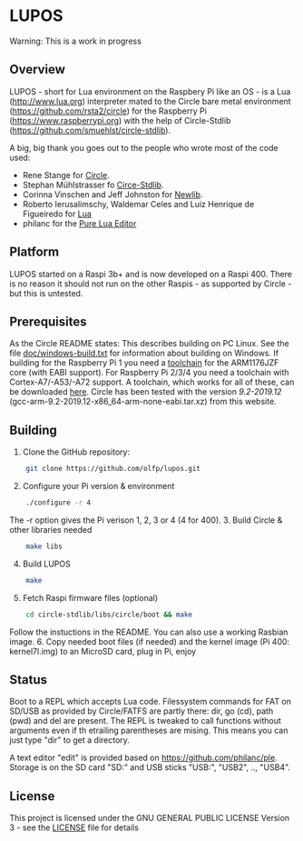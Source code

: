 # LUPOS

Warning: This is a work in progress

## Overview
LUPOS - short for Lua environment on the Raspbery Pi like an OS - is 
a Lua (http://www.lua.org) interpreter mated to the Circle 
bare metal environment (https://github.com/rsta2/circle) 
for the Raspberry Pi (https://www.raspberrypi.org) with the help of Circle-Stdlib (https://github.com/smuehlst/circle-stdlib).

A big, big thank you goes out to the people who wrote most of the code used:

* Rene Stange for [Circle](https://github.com/rsta2/circle).
* Stephan Mühlstrasser fo [Circe-Stdlib](https://github.com/smuehlst/circle-stdlib).
* Corinna Vinschen and Jeff Johnston for [Newlib](https://sourceware.org/newlib/).
* Roberto Ierusalimschy, Waldemar Celes and Luiz Henrique de Figueiredo for [Lua](http://www.lua.org)
* philanc for the [Pure Lua Editor](https://github.com/philanc/ple)

## Platform
LUPOS started on a Raspi 3b+ and is now developed on a Raspi 400. There is no reason it should not run on the other Raspis - as supported by Circle - but this is untested.

## Prerequisites
As the Circle README states:
This describes building on PC Linux. See the file [doc/windows-build.txt](doc/windows-build.txt) for information about building on Windows. If building for the Raspberry Pi 1 you need a [toolchain](http://elinux.org/Rpi_Software#ARM) for the ARM1176JZF core (with EABI support). For Raspberry Pi 2/3/4 you need a toolchain with Cortex-A7/-A53/-A72 support. A toolchain, which works for all of these, can be downloaded [here](https://developer.arm.com/tools-and-software/open-source-software/developer-tools/gnu-toolchain/gnu-a/downloads). Circle has been tested with the version *9.2-2019.12* (gcc-arm-9.2-2019.12-x86_64-arm-none-eabi.tar.xz) from this website.

## Building
 
1. Clone the GitHub repository:
```bash
	git clone https://github.com/olfp/lupos.git
```
2. Configure your Pi version & environment
```bash
	./configure -r 4
```
The -r option gives the Pi verison 1, 2, 3 or 4 (4 for 400).
3. Build Circle & other libraries needed
```bash
	make libs
```
4. Build LUPOS
```bash
	make
```
5. Fetch Raspi firmware files (optional)
```bash
	cd circle-stdlib/libs/circle/boot && make
```
Follow the instuctions in the README. You can also use a working Rasbian image.
6. Copy needed boot files (if needed) and the kernel image (Pi 400: kernel7l.img) to an MicroSD card, plug in Pi, enjoy

## Status
Boot to a REPL which accepts Lua code. Filessystem commands for FAT on SD/USB as provided by Circle/FATFS are partly there: dir, go (cd), path (pwd) and del are present. The REPL is tweaked to call functions without arguments even if th etrailing parentheses are mising. This means you can just type "dir" to get a directory. 

A text editor "edit" is provided based on https://github.com/philanc/ple.
Storage is on the SD card "SD:" and USB sticks "USB:", "USB2", .., "USB4".

## License

This project is licensed under the GNU GENERAL PUBLIC LICENSE
Version 3 - see the [LICENSE](LICENSE) file for details
